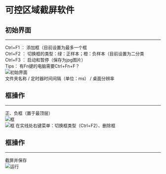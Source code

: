 # 可控区域截屏软件<br>

## 初始界面
---
Ctrl+F1 ： 添加框（目前设置为最多一个框<br>
Ctrl+F2 ： 切换框的类型：绿：正样本；橙：负样本（目前设置为二分类<br>
Ctrl+F3 ： 启动和暂停（保存为jpg图片）<br>
Tips： 有Fn键的电脑需要Ctrl+Fn+F？ <br>
![初始界面](https://github.com/sustcpengyubin/QtExample/new/master/ScreenShot/images/origin.png)  
文件夹名称 / 定时器时间间隔（单位：ms） / 桌面分辨率<br>
## 框操作
---
正、负框（置于最顶层）<br>
![框](https://github.com/sustcpengyubin/QtExample/new/master/ScreenShot/images/positive.png)  
![框](https://github.com/sustcpengyubin/QtExample/new/master/ScreenShot/images/negative.png) 
在实线处右键菜单：切换框类型（Ctrl+F2）、删除框
## 框操作
---
截屏并保存<br>
![运行](https://github.com/sustcpengyubin/QtExample/new/master/ScreenShot/images/save.png) 
